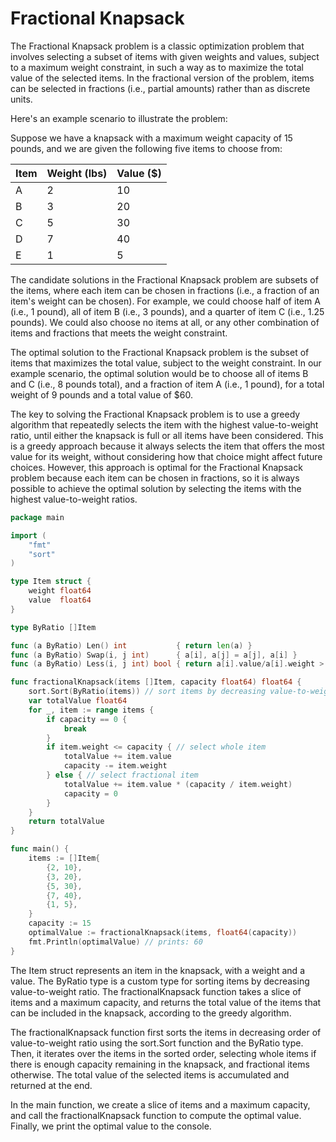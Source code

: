 # Fractional Knapsack

The Fractional Knapsack problem is a classic optimization problem that involves selecting a subset of items with given weights and values, subject to a maximum weight constraint, in such a way as to maximize the total value of the selected items. In the fractional version of the problem, items can be selected in fractions (i.e., partial amounts) rather than as discrete units.

Here's an example scenario to illustrate the problem:

Suppose we have a knapsack with a maximum weight capacity of 15 pounds, and we are given the following five items to choose from:

| Item | Weight (lbs) | Value ($) |
| --- | --- | --- |
| A   | 2   | 10  |
| B   | 3   | 20  |
| C   | 5   | 30  |
| D   | 7   | 40  |
| E   | 1   | 5   |

The candidate solutions in the Fractional Knapsack problem are subsets of the items, where each item can be chosen in fractions (i.e., a fraction of an item's weight can be chosen). For example, we could choose half of item A (i.e., 1 pound), all of item B (i.e., 3 pounds), and a quarter of item C (i.e., 1.25 pounds). We could also choose no items at all, or any other combination of items and fractions that meets the weight constraint.

The optimal solution to the Fractional Knapsack problem is the subset of items that maximizes the total value, subject to the weight constraint. In our example scenario, the optimal solution would be to choose all of items B and C (i.e., 8 pounds total), and a fraction of item A (i.e., 1 pound), for a total weight of 9 pounds and a total value of $60.

The key to solving the Fractional Knapsack problem is to use a greedy algorithm that repeatedly selects the item with the highest value-to-weight ratio, until either the knapsack is full or all items have been considered. This is a greedy approach because it always selects the item that offers the most value for its weight, without considering how that choice might affect future choices. However, this approach is optimal for the Fractional Knapsack problem because each item can be chosen in fractions, so it is always possible to achieve the optimal solution by selecting the items with the highest value-to-weight ratios.

```go
package main

import (
	"fmt"
	"sort"
)

type Item struct {
	weight float64
	value  float64
}

type ByRatio []Item

func (a ByRatio) Len() int           { return len(a) }
func (a ByRatio) Swap(i, j int)      { a[i], a[j] = a[j], a[i] }
func (a ByRatio) Less(i, j int) bool { return a[i].value/a[i].weight > a[j].value/a[j].weight }

func fractionalKnapsack(items []Item, capacity float64) float64 {
	sort.Sort(ByRatio(items)) // sort items by decreasing value-to-weight ratio
	var totalValue float64
	for _, item := range items {
		if capacity == 0 {
			break
		}
		if item.weight <= capacity { // select whole item
			totalValue += item.value
			capacity -= item.weight
		} else { // select fractional item
			totalValue += item.value * (capacity / item.weight)
			capacity = 0
		}
	}
	return totalValue
}

func main() {
	items := []Item{
		{2, 10},
		{3, 20},
		{5, 30},
		{7, 40},
		{1, 5},
	}
	capacity := 15
	optimalValue := fractionalKnapsack(items, float64(capacity))
	fmt.Println(optimalValue) // prints: 60
}
```

The Item struct represents an item in the knapsack, with a weight and a value. The ByRatio type is a custom type for sorting items by decreasing value-to-weight ratio. The fractionalKnapsack function takes a slice of items and a maximum capacity, and returns the total value of the items that can be included in the knapsack, according to the greedy algorithm.

The fractionalKnapsack function first sorts the items in decreasing order of value-to-weight ratio using the sort.Sort function and the ByRatio type. Then, it iterates over the items in the sorted order, selecting whole items if there is enough capacity remaining in the knapsack, and fractional items otherwise. The total value of the selected items is accumulated and returned at the end.

In the main function, we create a slice of items and a maximum capacity, and call the fractionalKnapsack function to compute the optimal value. Finally, we print the optimal value to the console.
